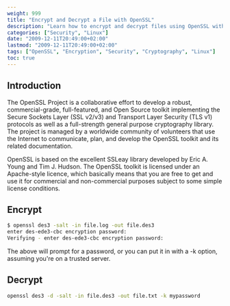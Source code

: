 ```yaml
---
weight: 999
title: "Encrypt and Decrypt a File with OpenSSL"
description: "Learn how to encrypt and decrypt files using OpenSSL with simple commands and password protection."
categories: ["Security", "Linux"]
date: "2009-12-11T20:49:00+02:00"
lastmod: "2009-12-11T20:49:00+02:00"
tags: ["OpenSSL", "Encryption", "Security", "Cryptography", "Linux"]
toc: true
---
```


## Introduction

The OpenSSL Project is a collaborative effort to develop a robust, commercial-grade, full-featured, and Open Source toolkit implementing the Secure Sockets Layer (SSL v2/v3) and Transport Layer Security (TLS v1) protocols as well as a full-strength general purpose cryptography library. The project is managed by a worldwide community of volunteers that use the Internet to communicate, plan, and develop the OpenSSL toolkit and its related documentation.

OpenSSL is based on the excellent SSLeay library developed by Eric A. Young and Tim J. Hudson. The OpenSSL toolkit is licensed under an Apache-style licence, which basically means that you are free to get and use it for commercial and non-commercial purposes subject to some simple license conditions.

## Encrypt

```bash
$ openssl des3 -salt -in file.log -out file.des3
enter des-ede3-cbc encryption password:
Verifying - enter des-ede3-cbc encryption password:
```

The above will prompt for a password, or you can put it in with a -k option, assuming you're on a trusted server.

## Decrypt

```bash
openssl des3 -d -salt -in file.des3 -out file.txt -k mypassword
```
